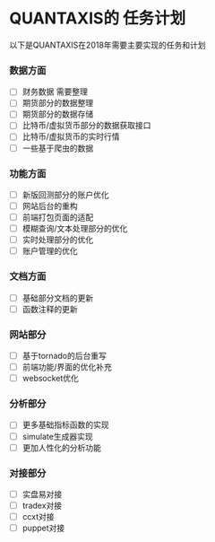 # QUANTAXIS的 任务计划


以下是QUANTAXIS在2018年需要主要实现的任务和计划

### 数据方面
- [ ] 财务数据 需要整理
- [ ] 期货部分的数据整理
- [ ] 期货部分的数据存储
- [ ] 比特币/虚拟货币部分的数据获取接口
- [ ] 比特币/虚拟货币的实时行情
- [ ] 一些基于爬虫的数据

### 功能方面

- [ ] 新版回测部分的账户优化
- [ ] 网站后台的重构
- [ ] 前端打包页面的适配
- [ ] 模糊查询/文本处理部分的优化
- [ ] 实时处理部分的优化
- [ ] 账户管理的优化

### 文档方面
- [ ] 基础部分文档的更新
- [ ] 函数注释的更新

### 网站部分

- [ ] 基于tornado的后台重写
- [ ] 前端功能/界面的优化补充
- [ ] websocket优化

### 分析部分

- [ ] 更多基础指标函数的实现
- [ ] simulate生成器实现
- [ ] 更加人性化的分析功能

### 对接部分

- [ ] 实盘易对接
- [ ] tradex对接
- [ ] ccxt对接
- [ ] puppet对接